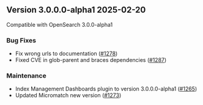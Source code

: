 ## Version 3.0.0.0-alpha1 2025-02-20

Compatible with OpenSearch 3.0.0-alpha1

### Bug Fixes
* Fix wrong urls to documentation ([#1278](https://github.com/opensearch-project/index-management-dashboards-plugin/pull/1278))
* Fixed CVE in glob-parent and braces dependencies ([#1287](https://github.com/opensearch-project/index-management-dashboards-plugin/pull/1287))

### Maintenance
* Index Management Dashboards plugin to version 3.0.0.0-alpha1 ([#1265](https://github.com/opensearch-project/index-management-dashboards-plugin/pull/1265))
* Updated Micromatch new version ([#1273](https://github.com/opensearch-project/index-management-dashboards-plugin/pull/1273))
